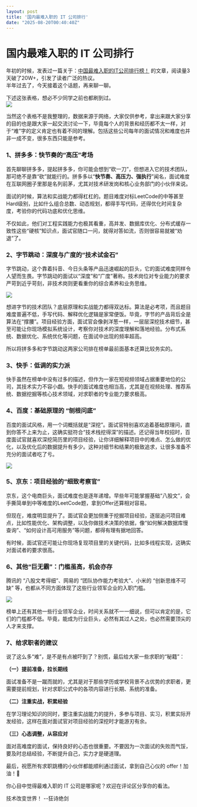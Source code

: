 ```yaml
---
layout: post
title: '国内最难入职的 IT 公司排行'
date: "2025-08-20T00:40:40Z"
---
```

国内最难入职的 IT 公司排行
===============

年初的时候，发表过一篇关于：[中国最难入职的IT公司排行榜！](https://mp.weixin.qq.com/s/dVmsY4LAXwVm8LZZbBbyqQ) 的文章，阅读量3天破了20W+，引发了读者广泛的热议。  
半年过去了，今天接着这个话题，再来聊一聊。

下述这张表格，想必不少同学之前也都刷到过。  
![](https://files.mdnice.com/user/3808/bfd7c1b6-a002-41c1-a0d4-53d67dd94041.jpg)

当然这个表格不是我整理的，数据来源于网络，大家仅供参考，拿出来跟大家分享的目的也是跟大家一起交流讨论一下，毕竟每个人的背景和经历都不太一样，对于“难”字的定义肯定也有着不同的理解。包括这些公司每年的面试情况和难度也并非一成不变，很多东西只能是参考。

### 1、拼多多：快节奏的“高压”考场

首先聊聊拼多多，提起拼多多，你可能会想到“砍一刀”，但想进入它的技术团队，那可绝不是靠“砍”就能行的。拼多多以“**快节奏、高压力、强执行**”闻名，面试难度在互联网圈子里那是名列前茅，尤其对技术研发岗和核心业务部门的小伙伴来说。

面试的时候，算法和实战能力都得杠杠的。题目难度对标LeetCode的中等甚至Hard级别，比如什么组合总数、动态规划，都得手写代码，还得优化时间复杂度，考验你的代码功底和优化思维。

不仅如此，他们对工程实践能力也极其看重，高并发、数据库优化、分布式缓存一致性这些“硬核”知识点，面试官随口一问，就得对答如流，否则很容易就被“劝退”了。

### 2、字节跳动：深度与广度的“技术试金石”

字节跳动，这个靠着抖音、今日头条等产品迅速崛起的巨头，它的面试难度同样令人望而生畏。字节跳动的面试以“深度”和“广度”著称。技术岗位对专业能力的要求严苛到近乎苛刻，非技术岗则更看重你的综合素养和业务思维。

![](https://files.mdnice.com/user/3808/cdc73ef8-4a2a-4e15-bbf7-358d6a1e7fff.png)

想进字节的技术团队？底层原理和实战能力都得双达标。算法是必考项，而且题目难度普遍不低，手写代码、解释优化逻辑是家常便饭。毕竟，字节的产品背后全是算法在“撑腰”。项目经验方面，面试官会像剥洋葱一样，一层层深挖技术细节，甚至可能让你现场模拟系统设计，考察你对技术的深度理解和落地经验。分布式系统、数据优化、系统优化等问题，在面试中出现的频率超高。

所以将拼多多和字节跳动这两家公司排在榜单最前面基本还算比较务实的。

### 3、快手：低调的实力派

快手虽然在榜单中没有过多的描述，但作为一家在短视频领域占据重要地位的公司，其技术实力不容小觑。快手的面试难度也相当高，尤其是在视频处理、推荐系统、数据挖掘等核心技术领域，对求职者的专业能力要求极高。

### 4、百度：基础原理的 “刨根问底”

百度的面试风格，用一个词概括就是“深挖”。面试官特别喜欢追着基础原理问，直到你答不上来为止，这确实挺符合“技术栈挖得深”的描述。还记得当年校招时，百度面试官就喜欢深挖简历里的项目经验，让你详细解释项目中的难点、怎么做的优化，以及优化后的数据提升有多少。这种对细节和结果的极致追求，让很多准备不充分的面试者吃了亏。

![](https://files.mdnice.com/user/3808/feaa4026-ce7c-404b-9e68-db2cb5b02d81.jpg)

### 5、京东：项目经验的“细致考察官”

京东，这个电商巨头，面试难度也是逐年递增。早些年可能掌握基础“八股文”，会手撕简单到中等难度的LeetCode题，拿到Offer还算相对容易。

但现在，难度明显提升了。面试官会更加侧重于挖掘项目经验，逐层追问项目难点，比如性能优化、架构调整，以及你做技术决策的依据，像“如何解决数据库慢查询”、“如何设计高可用服务”等问题，都得有理有据地回答。

有时候，面试官还可能让你现场复现项目里的关键代码，比如多线程实现，这确实对面试者的要求很高。

### 6、其他“巨无霸”：门槛虽高，机会亦存

腾讯的 “八股文考得细”、网易的 “团队协作能力考验大”、小米的 “创新思维不可缺” 等，也都从不同方面体现了这些行业领军企业的入职门槛。

![](https://files.mdnice.com/user/3808/5c7ab748-2038-4871-a861-a47456f490c6.jpg)

榜单上还有其他一些行业领军企业，时间关系就不一一细说，但可以肯定的是，它们的门槛都不低。毕竟，能成为行业巨头，必然有其过人之处，也必然需要顶尖的人才来支撑。

### 7、给求职者的建议

说了这么多“难”，是不是有点被吓到了？别慌，最后给大家一些求职的“秘籍”：

**（一）提前准备，拉长期线**

面试准备不是一蹴而就的，尤其是对于那些学历或学校背景不占优势的求职者，更需要提前规划，针对求职公式中的各项内容进行长期、系统的准备。

**（二）注重实战，积累经验**

在学习理论知识的同时，要注重实战能力的提升，多参与项目、实习，积累实际开发经验，这样在面对面试官对项目经验的深挖时才能游刃有余。

**（三）心态调整，从容应对**

面对高难度的面试，保持良好的心态也很重要。不要因为一次面试的失败而气馁，要及时总结经验，不断提升自己，实力才是硬道理。

最后，祝愿所有求职跳槽的小伙伴都能顺利通过面试，拿到自己心仪的 offer！加油！💪

你心目中觉得最难入职的 IT 公司是哪家呢？欢迎在评论区分享你的看法。

技术改变世界！ --狂诗绝剑